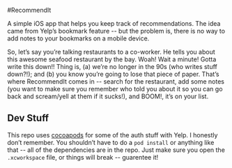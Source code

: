 #RecommendIt

A simple iOS app that helps you keep track of recommendations. The idea came from Yelp’s bookmark feature -- but the problem is, there is no way to add notes to your bookmarks on a mobile device.

So, let’s say you’re talking restaurants to a co-worker. He tells you about this awesome seafood restaurant by the bay. Woah! Wait a minute! Gotta write this down!! Thing is, (a) we’re no longer in the 90s (who writes stuff down?!); and (b) you know you’re going to lose that piece of paper. That’s where RecommendIt comes in -- search for the restaurant, add some notes (you want to make sure you remember who told you about it so you can go back and scream/yell at them if it sucks!), and BOOM!, it’s on your list.

## Dev Stuff

This repo uses [cocoapods](http://cocoapods.org/) for some of the auth stuff with Yelp. I honestly don’t remember. You shouldn’t have to do a `pod install` or anything like that -- all of the dependencies are in the repo. Just make sure you open the `.xcworkspace` file, or things will break -- guarentee it!
